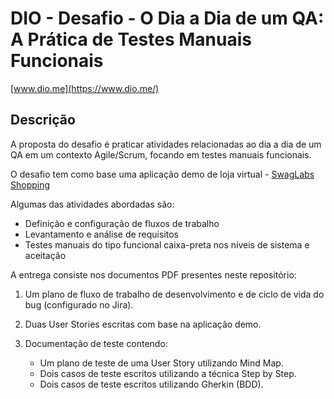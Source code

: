 # DIO - Desafio - O Dia a Dia de um QA: A Prática de Testes Manuais Funcionais

[www.dio.me](https://www.dio.me/)

## Descrição

A proposta do desafio é praticar atividades relacionadas ao dia a dia de um QA em um contexto Agile/Scrum, focando em testes manuais funcionais.

O desafio tem como base uma aplicação demo de loja virtual - [SwagLabs Shopping](https://www.saucedemo.com/v1/)

Algumas das atividades abordadas são:

- Definição e configuração de fluxos de trabalho
- Levantamento e análise de requisitos
- Testes manuais do tipo funcional caixa-preta nos níveis de sistema e aceitação

A entrega consiste nos documentos PDF presentes neste repositório:

1. Um plano de fluxo de trabalho de desenvolvimento e de ciclo de vida do bug (configurado no Jira).
2. Duas User Stories escritas com base na aplicação demo.
3. Documentação de teste contendo:
  
   - Um plano de teste de uma User Story utilizando Mind Map.
   - Dois casos de teste escritos utilizando a técnica Step by Step.
   - Dois casos de teste escritos utilizando Gherkin (BDD).
